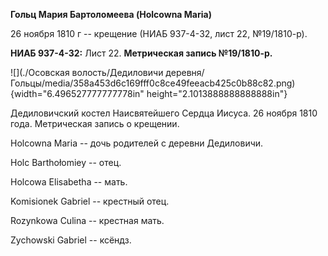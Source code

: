 **Гольц Мария Бартоломеева (Holcowna Maria)**

26 ноября 1810 г -- крещение (НИАБ 937-4-32, лист 22, №19/1810-р).

**НИАБ 937-4-32:** Лист 22. **Метрическая запись №19/1810-р.**

![](./Осовская волость/Дедиловичи деревня/Гольцы/media/358a453d6c169fff0c8ce49feeacb425c0b88c82.png){width="6.496527777777778in"
height="2.1013888888888888in"}

Дедиловичский костел Наисвятейшего Сердца Иисуса. 26 ноября 1810 года.
Метрическая запись о крещении.

Holcowna Maria -- дочь родителей с деревни Дедиловичи.

Holc Barthołomiey -- отец.

Holcowa Elisabetha -- мать.

Komisionek Gabriel -- крестный отец.

Rozynkowa Culina -- крестная мать.

Zychowski Gabriel -- ксёндз.
